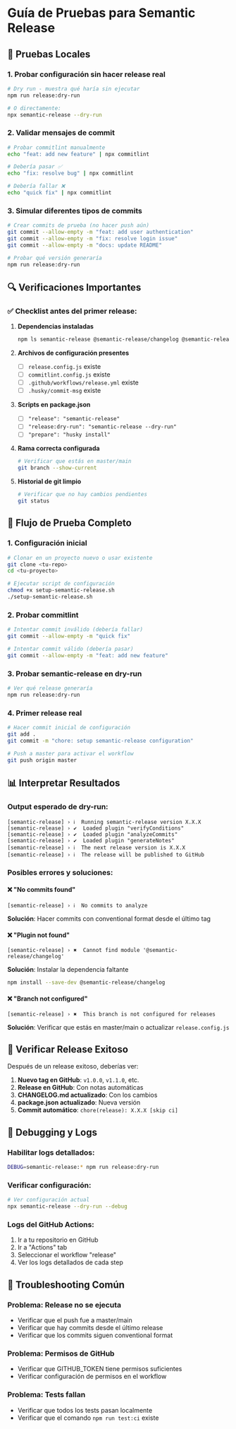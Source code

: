 # Guía de Pruebas para Semantic Release

## 🧪 **Pruebas Locales**

### 1. Probar configuración sin hacer release real
```bash
# Dry run - muestra qué haría sin ejecutar
npm run release:dry-run

# O directamente:
npx semantic-release --dry-run
```

### 2. Validar mensajes de commit
```bash
# Probar commitlint manualmente
echo "feat: add new feature" | npx commitlint

# Debería pasar ✅
echo "fix: resolve bug" | npx commitlint

# Debería fallar ❌
echo "quick fix" | npx commitlint
```

### 3. Simular diferentes tipos de commits
```bash
# Crear commits de prueba (no hacer push aún)
git commit --allow-empty -m "feat: add user authentication"
git commit --allow-empty -m "fix: resolve login issue"
git commit --allow-empty -m "docs: update README"

# Probar qué versión generaría
npm run release:dry-run
```

## 🔍 **Verificaciones Importantes**

### ✅ **Checklist antes del primer release:**

1. **Dependencias instaladas**
   ```bash
   npm ls semantic-release @semantic-release/changelog @semantic-release/git @semantic-release/github @semantic-release/npm
   ```

2. **Archivos de configuración presentes**
   - [ ] `release.config.js` existe
   - [ ] `commitlint.config.js` existe
   - [ ] `.github/workflows/release.yml` existe
   - [ ] `.husky/commit-msg` existe

3. **Scripts en package.json**
   - [ ] `"release": "semantic-release"`
   - [ ] `"release:dry-run": "semantic-release --dry-run"`
   - [ ] `"prepare": "husky install"`

4. **Rama correcta configurada**
   ```bash
   # Verificar que estás en master/main
   git branch --show-current
   ```

5. **Historial de git limpio**
   ```bash
   # Verificar que no hay cambios pendientes
   git status
   ```

## 🎯 **Flujo de Prueba Completo**

### 1. Configuración inicial
```bash
# Clonar en un proyecto nuevo o usar existente
git clone <tu-repo>
cd <tu-proyecto>

# Ejecutar script de configuración
chmod +x setup-semantic-release.sh
./setup-semantic-release.sh
```

### 2. Probar commitlint
```bash
# Intentar commit inválido (debería fallar)
git commit --allow-empty -m "quick fix"

# Intentar commit válido (debería pasar)
git commit --allow-empty -m "feat: add new feature"
```

### 3. Probar semantic-release en dry-run
```bash
# Ver qué release generaría
npm run release:dry-run
```

### 4. Primer release real
```bash
# Hacer commit inicial de configuración
git add .
git commit -m "chore: setup semantic-release configuration"

# Push a master para activar el workflow
git push origin master
```

## 📊 **Interpretar Resultados**

### Output esperado de dry-run:
```
[semantic-release] › ℹ  Running semantic-release version X.X.X
[semantic-release] › ✔  Loaded plugin "verifyConditions"
[semantic-release] › ✔  Loaded plugin "analyzeCommits"
[semantic-release] › ✔  Loaded plugin "generateNotes"
[semantic-release] › ℹ  The next release version is X.X.X
[semantic-release] › ℹ  The release will be published to GitHub
```

### Posibles errores y soluciones:

#### ❌ "No commits found"
```
[semantic-release] › ℹ  No commits to analyze
```
**Solución**: Hacer commits con conventional format desde el último tag

#### ❌ "Plugin not found"
```
[semantic-release] › ✖  Cannot find module '@semantic-release/changelog'
```
**Solución**: Instalar la dependencia faltante
```bash
npm install --save-dev @semantic-release/changelog
```

#### ❌ "Branch not configured"
```
[semantic-release] › ✖  This branch is not configured for releases
```
**Solución**: Verificar que estás en master/main o actualizar `release.config.js`

## 🚀 **Verificar Release Exitoso**

Después de un release exitoso, deberías ver:

1. **Nuevo tag en GitHub**: `v1.0.0`, `v1.1.0`, etc.
2. **Release en GitHub**: Con notas automáticas
3. **CHANGELOG.md actualizado**: Con los cambios
4. **package.json actualizado**: Nueva versión
5. **Commit automático**: `chore(release): X.X.X [skip ci]`

## 🔧 **Debugging y Logs**

### Habilitar logs detallados:
```bash
DEBUG=semantic-release:* npm run release:dry-run
```

### Verificar configuración:
```bash
# Ver configuración actual
npx semantic-release --dry-run --debug
```

### Logs del GitHub Actions:
1. Ir a tu repositorio en GitHub
2. Ir a "Actions" tab
3. Seleccionar el workflow "release"
4. Ver los logs detallados de cada step

## 🎯 **Troubleshooting Común**

### Problema: Release no se ejecuta
- Verificar que el push fue a master/main
- Verificar que hay commits desde el último release
- Verificar que los commits siguen conventional format

### Problema: Permisos de GitHub
- Verificar que GITHUB_TOKEN tiene permisos suficientes
- Verificar configuración de permisos en el workflow

### Problema: Tests fallan
- Verificar que todos los tests pasan localmente
- Verificar que el comando `npm run test:ci` existe
